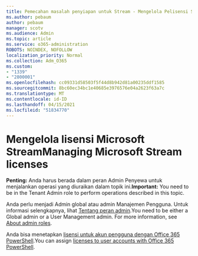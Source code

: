 ```yaml
---
title: Pemecahan masalah penyiapan untuk Stream - Mengelola Pelisensi Streaming
ms.author: pebaum
author: pebaum
manager: scotv
ms.audience: Admin
ms.topic: article
ms.service: o365-administration
ROBOTS: NOINDEX, NOFOLLOW
localization_priority: Normal
ms.collection: Adm_O365
ms.custom:
- "1339"
- "2800001"
ms.openlocfilehash: cc09331d58503f5f44d8b942d81a00235ddf1585
ms.sourcegitcommit: 8bc60ec34bc1e40685e3976576e04a2623f63a7c
ms.translationtype: MT
ms.contentlocale: id-ID
ms.lasthandoff: 04/15/2021
ms.locfileid: "51834770"
---
```

# <a name="managing-microsoft-stream-licenses"></a><span data-ttu-id="34cf2-102">Mengelola lisensi Microsoft Stream</span><span class="sxs-lookup"><span data-stu-id="34cf2-102">Managing Microsoft Stream licenses</span></span>

<span data-ttu-id="34cf2-103">**Penting:** Anda harus berada dalam peran Admin Penyewa untuk menjalankan operasi yang diuraikan dalam topik ini.</span><span class="sxs-lookup"><span data-stu-id="34cf2-103">**Important:** You need to be in the Tenant Admin role to perform operations described in this topic.</span></span>

<span data-ttu-id="34cf2-104">Anda perlu menjadi Admin global atau admin Manajemen Pengguna. Untuk informasi selengkapnya, lihat [Tentang peran admin](https://docs.microsoft.com/microsoft-365/admin/add-users/about-admin-roles).</span><span class="sxs-lookup"><span data-stu-id="34cf2-104">You need to be either a Global admin or a User Management admin. For more information, see [About admin roles](https://docs.microsoft.com/microsoft-365/admin/add-users/about-admin-roles).</span></span>

<span data-ttu-id="34cf2-105">Anda bisa menetapkan [lisensi untuk akun pengguna dengan Office 365 PowerShell](https://go.microsoft.com/fwlink/p/?linkid=850410).</span><span class="sxs-lookup"><span data-stu-id="34cf2-105">You can assign [licenses to user accounts with Office 365 PowerShell](https://go.microsoft.com/fwlink/p/?linkid=850410).</span></span>
